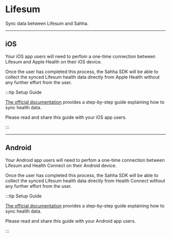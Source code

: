 # Lifesum

Sync data between Lifesum and Sahha.

---

## iOS

Your iOS app users will need to perfom a one-time connection between Lifesum and Apple Health on their iOS device.

Once the user has completed this process, the Sahha SDK will be able to collect the synced Lifesum health data directly from Apple Health without any further effort from the user.

:::tip Setup Guide

[The official documentation](https://lifesum.helpshift.com/hc/en/3-lifesum/faq/41-how-can-i-connect-apple-health-and-lifesum/) provides a step-by-step guide explaining how to sync health data.

Please read and share this guide with your iOS app users.

:::

---

## Android

Your Android app users will need to perfom a one-time connection between Lifesum and Health Connect on their Android device.

Once the user has completed this process, the Sahha SDK will be able to collect the synced Lifesum health data directly from Health Connect without any further effort from the user.

:::tip Setup Guide

[The official documentation](https://lifesum.helpshift.com/hc/en/3-lifesum/faq/655-how-do-i-use-lifesum-with-health-connect---android/) provides a step-by-step guide explaining how to sync health data.

Please read and share this guide with your Android app users.

:::